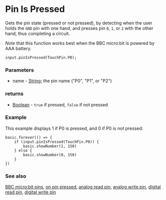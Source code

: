# Pin Is Pressed

Gets the pin state (pressed or not pressed), by detecting when the user holds the `GND` pin with one hand, and presses pin `0`, `1`, or `2` with the other hand, thus completing a circuit.

*Note* that this function works best when the BBC micro:bit is powered by AAA battery.

```sig
input.pinIsPressed(TouchPin.P0);
```

### Parameters

* name - [String](/microbit/reference/types/string); the pin name ("P0", "P1", or "P2")

### returns

* [Boolean](/microbit/reference/types/boolean) - `true` if pressed, `false` if not pressed

### Example

This example displays 1 if P0 is pressed, and 0 if P0 is not pressed:

```blocks
basic.forever(() => {
    if (input.pinIsPressed(TouchPin.P0)) {
        basic.showNumber(1, 150)
    } else {
        basic.showNumber(0, 150)
    }
})
```

### See also

[BBC micro:bit pins](/microbit/device/pins), [on pin pressed](/microbit/input/on-pin-pressed), [analog read pin](/microbit/reference/pins/analog-read-pin), [analog write pin](/microbit/reference/pins/analog-write-pin), [digital read pin](/microbit/reference/pins/digital-read-pin), [digital write pin](/microbit/reference/pins/digital-write-pin)


